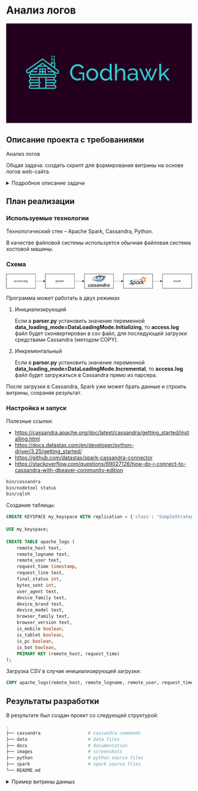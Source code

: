 # Анализ логов

<div align="center">

![Logo](images/logo.png)

</div>


## Описание проекта с требованиями

Анализ логов

Общая задача: создать скрипт для формирования витрины на основе логов web-сайта.

<details>
  <summary>Подробное описание задачи</summary>


Разработать скрипт формирования витрины следующего содержания:
1. Суррогатный ключ устройства
1. Название устройства
1. Количество пользователей
1. Доля пользователей данного устройства от общего числа пользователей.
1. Количество совершенных действий для данного устройства
1. Доля совершенных действий с данного устройства, относительно других устройств
1. Список из 5 самых популярных браузеров, используемых на данном устройстве различными пользователями, с указанием доли использования для данного браузера относительно остальных браузеров. 
1. Количество ответов сервера отличных от 200 на данном устройстве
1. Для каждого из ответов сервера, отличных от 200, сформировать поле, в котором будет содержаться количество ответов данного типа

Источники:

https://disk.yandex.ru/d/BsdiH3DMTHpPrw

</details>

## План реализации

### Используемые технологии
Технологический стек – Apache Spark, Cassandra, Python.

В качестве файловой системы используется обычная файловая система хостовой машины.

### Схема

![Diagram1](./images/diagram.drawio.png)

Программа может работать в двух режимах

1. Инициализирующий

    Если в **parser.py** установить значение переменной **data_loading_mode=DataLoadingMode.Initializing**, то **access.log** файл будет сконвертирован в csv файл, для последующей загрузки средствами Cassandra (методом COPY).

2. Инкрементальный

    Если в **parser.py** установить значение переменной **data_loading_mode=DataLoadingMode.Incremental**, то **access.log** файл будет загружаться в Cassandra прямо из парсера.


После загрузки в Cassandra, Spark уже может брать данные и строить витрины, сохраняя результат.


### Настройка и запуск

Полезные ссылки:
- https://cassandra.apache.org/doc/latest/cassandra/getting_started/installing.html
- https://docs.datastax.com/en/developer/python-driver/3.25/getting_started/
- https://github.com/datastax/spark-cassandra-connector
- https://stackoverflow.com/questions/69027126/how-do-i-connect-to-cassandra-with-dbeaver-community-edition

```bash
bin/cassandra
bin/nodetool status
bin/cqlsh
```

Создание таблицы:

```sql
CREATE KEYSPACE my_keyspace WITH replication = {'class': 'SimpleStrategy', 'replication_factor': 1};

USE my_keyspace;

CREATE TABLE apache_logs (
    remote_host text,
    remote_logname text,
    remote_user text,
    request_time timestamp,
    request_line text,
    final_status int,
    bytes_sent int,
    user_agent text,
    device_family text,
    device_brand text,
    device_model text,
    browser_family text,
    browser_version text,
    is_mobile boolean,
    is_tablet boolean,
    is_pc boolean,
    is_bot boolean,
    PRIMARY KEY (remote_host, request_time)
);
```

Загрузка CSV в случае инициализирующей загрузки:

```sql
COPY apache_logs(remote_host, remote_logname, remote_user, request_time, request_line, final_status, bytes_sent, user_agent, device_family, device_brand, device_model, browser_family, browser_version, is_mobile, is_tablet, is_pc, is_bot) FROM 'apache logs path' WITH DELIMITER=',' AND HEADER=TRUE;
```

## Результаты разработки
В результате был создан проект со следующей структурой:
```bash
.
├── cassandra                  # cassandra commands
├── data                       # data files
├── docs                       # documentation
├── images                     # screenshots
├── python                     # python source files
├── spark                      # spark source files
└── README.md
```

<details>
  <summary>Пример витрины данных</summary>

  ![data_mart](./images/data_mart.png)

</details>